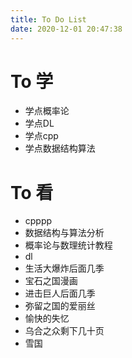 ```yaml
---
title: To Do List
date: 2020-12-01 20:47:38
---
```


# To 学

* 学点概率论
* 学点DL
* 学点cpp
* 学点数据结构算法

# To 看 

* cpppp
* 数据结构与算法分析
* 概率论与数理统计教程
* dl
* 生活大爆炸后面几季
* 宝石之国漫画
* 进击巨人后面几季
* 弥留之国的爱丽丝
* 愉快的失忆
* 乌合之众剩下几十页
* 雪国